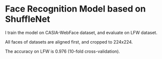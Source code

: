 # Face Recognition Model based on ShuffleNet

I train the model on CASIA-WebFace dataset, and evaluate on LFW dataset.

All faces of datasets are aligned first, and cropped to 224x224.

The accuracy on LFW is 0.976 (10-fold cross-validation).

